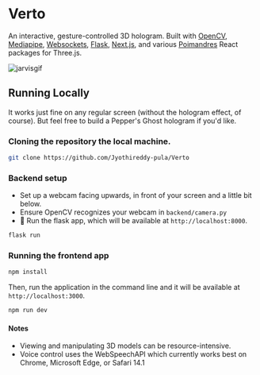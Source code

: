 # Verto

An interactive, gesture-controlled 3D hologram. Built with [OpenCV](https://opencv.org/), [Mediapipe](https://developers.google.com/mediapipe), [Websockets](https://socket.io/), [Flask](https://flask.palletsprojects.com/en/3.0.x/), [Next.js](https://nextjs.org/), and various [Poimandres](https://github.com/pmndrs) React packages for Three.js. 

![jarvisgif](https://github.com/ishaan1013/jarvis/assets/69771365/e2c0a4f3-3458-4a7c-8be5-e5847a60743e)




## Running Locally

It works just fine on any regular screen (without the hologram effect, of course). But feel free to build a Pepper's Ghost hologram if you'd like. 

### Cloning the repository the local machine.

```bash
git clone https://github.com/Jyothireddy-pula/Verto
```

### Backend setup

- Set up a webcam facing upwards, in front of your screen and a little bit below.
- Ensure OpenCV recognizes your webcam in `backend/camera.py`
- 🐍 Run the flask app, which will be available at `http://localhost:8000`.

```bash
flask run
```

### Running the frontend app

```bash
npm install
```

Then, run the application in the command line and it will be available at `http://localhost:3000`.

```bash
npm run dev
```

#### Notes
- Viewing and manipulating 3D models can be resource-intensive.
- Voice control uses the WebSpeechAPI which currently works best on Chrome, Microsoft Edge, or Safari 14.1
